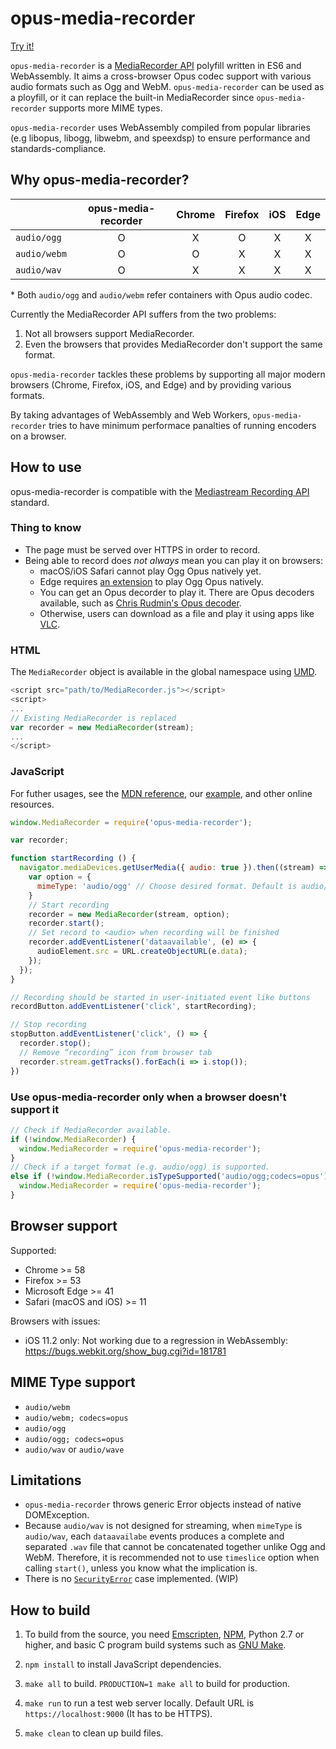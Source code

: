 # opus-media-recorder

[Try it!](https://kbumsik.io/opus-media-recorder/)

`opus-media-recorder` is a [MediaRecorder API](https://w3c.github.io/mediacapture-record/#mediarecorder-api) polyfill written in ES6 and WebAssembly. It aims a cross-browser Opus codec support with various audio formats such as Ogg and WebM. `opus-media-recorder` can be used as a ployfill, or it can replace the built-in MediaRecorder since `opus-media-recorder` supports more MIME types.

`opus-media-recorder` uses WebAssembly compiled from popular libraries (e.g libopus, libogg, libwebm, and speexdsp) to ensure performance and standards-compliance.

## Why opus-media-recorder?

|              | opus-media-recorder | Chrome | Firefox | iOS | Edge |
|--------------|:-------------------:|:------:|:-------:|:---:|:----:|
| `audio/ogg`  |          O          |    X   |    O    |  X  |   X  |
| `audio/webm` |          O          |    O   |    X    |  X  |   X  |
| `audio/wav`  |          O          |    X   |    X    |  X  |   X  |

\* Both `audio/ogg` and `audio/webm` refer containers with Opus audio codec.

Currently the MediaRecorder API suffers from the two problems:

1. Not all browsers support MediaRecorder.
2. Even the browsers that provides MediaRecorder don't support the same format.

`opus-media-recorder` tackles these problems by supporting all major modern browsers (Chrome, Firefox, iOS, and Edge) and by providing various formats.

By taking advantages of WebAssembly and Web Workers, `opus-media-recorder` tries to have minimum performace panalties of running encoders on a browser.

## How to use

opus-media-recorder is compatible with the [Mediastream Recording API](https://developer.mozilla.org/en-US/docs/Web/API/MediaRecorder) standard.

### Thing to know

* The page must be served over HTTPS in order to record.
* Being able to record does *not always* mean you can play it on browsers:
  * macOS/iOS Safari cannot play Ogg Opus natively yet.
  * Edge requires [an extension](https://wpdev.uservoice.com/forums/257854-microsoft-edge-developer/suggestions/6513488-ogg-vorbis-and-opus-audio-formats-support-firefox) to play Ogg Opus natively.
  * You can get an Opus decorder to play it. There are Opus decoders available, such as [Chris Rudmin's Opus decoder](https://github.com/chris-rudmin/opus-recorder).
  * Otherwise, users can download as a file and play it using apps like [VLC](https://www.videolan.org/vlc/index.html).

### HTML

The `MediaRecorder` object is available in the global namespace using [UMD](https://github.com/umdjs/umd).

```javascript
<script src="path/to/MediaRecorder.js"></script>
<script>
...
// Existing MediaRecorder is replaced
var recorder = new MediaRecorder(stream);
...
</script>
```

### JavaScript

For futher usages, see the [MDN reference](https://developer.mozilla.org/en-US/docs/Web/API/MediaRecorder), our [example](docs), and other online resources.

```javascript
window.MediaRecorder = require('opus-media-recorder');

var recorder;

function startRecording () {
  navigator.mediaDevices.getUserMedia({ audio: true }).then((stream) => {
    var option = {
      mimeType: 'audio/ogg' // Choose desired format. Default is audio/ogg
    }
    // Start recording
    recorder = new MediaRecorder(stream, option);
    recorder.start();
    // Set record to <audio> when recording will be finished
    recorder.addEventListener('dataavailable', (e) => {
      audioElement.src = URL.createObjectURL(e.data);
    });
  });
}

// Recording should be started in user-initiated event like buttons
recordButton.addEventListener('click', startRecording);

// Stop recording
stopButton.addEventListener('click', () => {
  recorder.stop();
  // Remove “recording” icon from browser tab
  recorder.stream.getTracks().forEach(i => i.stop());
})
```

### Use opus-media-recorder only when a browser doesn't support it

```javascript
// Check if MediaRecorder available.
if (!window.MediaRecorder) {
  window.MediaRecorder = require('opus-media-recorder');
}
// Check if a target format (e.g. audio/ogg) is supported.
else if (!window.MediaRecorder.isTypeSupported('audio/ogg;codecs=opus')) {
  window.MediaRecorder = require('opus-media-recorder');
}
```

## Browser support

Supported:

* Chrome >= 58
* Firefox >= 53
* Microsoft Edge >= 41
* Safari (macOS and iOS) >= 11

Browsers with issues:

* iOS 11.2 only: Not working due to a regression in WebAssembly: https://bugs.webkit.org/show_bug.cgi?id=181781

## MIME Type support

* `audio/webm`
* `audio/webm; codecs=opus`
* `audio/ogg`
* `audio/ogg; codecs=opus`
* `audio/wav` or `audio/wave`

## Limitations

* `opus-media-recorder` throws generic Error objects instead of native DOMException.
* Because `audio/wav` is not designed for streaming, when `mimeType` is `audio/wav`, each `dataavailabe` events produces a complete and separated `.wav` file that cannot be concatenated together unlike Ogg and WebM. Therefore, it is recommended not to use `timeslice` option when calling `start()`, unless you know what the implication is.
* There is no [`SecurityError`](https://w3c.github.io/mediacapture-record/#exception-summary) case implemented. (WIP)

## How to build

1. To build from the source, you need [Emscripten](https://github.com/kripken/emscripten), [NPM](https://www.npmjs.com/), Python 2.7 or higher, and basic C program build systems such as [GNU Make](https://www.gnu.org/software/make/).

2. `npm install` to install JavaScript dependencies.

3. `make all` to build. `PRODUCTION=1 make all` to build for production.

4. `make run` to run a test web server locally. Default URL is `https://localhost:9000` (It has to be HTTPS).

5. `make clean` to clean up build files.
